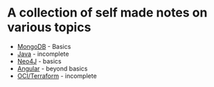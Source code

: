 # A collection of self made notes on various topics

- [MongoDB](https://github.com/mimanshu-maheshwari/self-notes/blob/main/mongodb/main.pdf) - Basics
- [Java](https://github.com/mimanshu-maheshwari/self-notes/blob/main/java/client-interview-enablement-java.pdf) - incomplete
- [Neo4J](https://github.com/mimanshu-maheshwari/self-notes/blob/main/neo4j/main.pdf) - basics
- [Angular](https://github.com/mimanshu-maheshwari/self-notes/blob/main/angular/angularnotestexfile/angular-beyond-basics.pdf) - beyond basics
- [OCI/Terraform](https://github.com/mimanshu-maheshwari/scribe-shelf/blob/main/OCI/main.pdf) - incomplete
